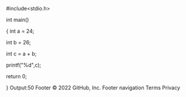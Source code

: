 #include<stdio.h>

int main()

{
  int a = 24;
  
  int b = 26;
  
  int c = a + b;
  
  printf("%d",c);
  
   return 0;
   
}
Output:50
Footer
© 2022 GitHub, Inc.
Footer navigation
Terms
Privacy
